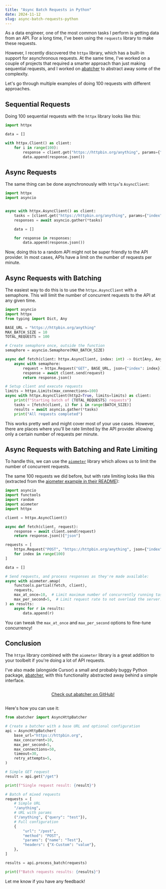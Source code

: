 ```yaml
---
title: "Async Batch Requests in Python"
date: 2024-11-12
slug: async-batch-requests-python
---
```


As a data engineer, one of the most common tasks I perform is getting data from an API. For a long time, I've been using the `requests` library to make these requests.

However, I recently discovered the `httpx` library, which has a built-in support for asynchronous requests. At the same time, I've worked on a couple of projects that required a smarter approach than just making sequential requests, and I worked on [abatcher](https://github.com/davidgasquez/abatcher) to abstract away some of the complexity.

Let's go through multiple examples of doing 100 requests with different approaches.

## Sequential Requests

Doing 100 sequential requests with the `httpx` library looks like this:

```python
import httpx

data = []

with httpx.Client() as client:
    for i in range(100):
        response = client.get("https://httpbin.org/anything", params={"index": i})
        data.append(response.json())

```

## Async Requests

The same thing can be done asynchronously with `httpx`'s `AsyncClient`:

```python
import httpx
import asyncio


async with httpx.AsyncClient() as client:
    tasks = [client.get("https://httpbin.org/anything", params={"index": i}) for i in range(100)]
    responses = await asyncio.gather(*tasks)

    data = []

    for response in responses:
        data.append(response.json())
```

Now, doing this to a random API might not be super friendly to the API provider. In most cases, APIs have a limit on the number of requests per minute.

## Async Requests with Batching

The easiest way to do this is to use the `httpx.AsyncClient` with a semaphore. This will limit the number of concurrent requests to the API at any given time.

```python
import asyncio
import httpx
from typing import Dict, Any

BASE_URL = "https://httpbin.org/anything"
MAX_BATCH_SIZE = 10
TOTAL_REQUESTS = 100

# Create semaphore once, outside the function
semaphore = asyncio.Semaphore(MAX_BATCH_SIZE)

async def fetch(client: httpx.AsyncClient, index: int) -> Dict[Any, Any]:
    async with semaphore:
        request = httpx.Request("GET", BASE_URL, json={"index": index})
        response = await client.send(request)
        return response.json()

# Setup client and execute requests
limits = httpx.Limits(max_connections=100)
async with httpx.AsyncClient(http2=True, limits=limits) as client:
    print(f"Starting batch of {TOTAL_REQUESTS} requests")
    tasks = [fetch(client, i) for i in range(BATCH_SIZE)]
    results = await asyncio.gather(*tasks)
    print("All requests completed")
```

This works pretty well and might cover most of your use cases. However, there are places where you'll be rate limited by the API provider allowing only a certain number of requests per minute.

## Async Requests with Batching and Rate Limiting

To handle this, we can use the [`aiometer`](https://github.com/florimondmanca/aiometer) library which allows us to limit the number of concurrent requests.

The same 100 requests we did before, but with rate limiting looks like this (extracted from the [aiometer example in their README](https://github.com/florimondmanca/aiometer?tab=readme-ov-file#example)):

```python
import asyncio
import functools
import random
import aiometer
import httpx

client = httpx.AsyncClient()

async def fetch(client, request):
    response = await client.send(request)
    return response.json()["json"]

requests = [
    httpx.Request("POST", "https://httpbin.org/anything", json={"index": index})
    for index in range(100)
]

data = []

# Send requests, and process responses as they're made available:
async with aiometer.amap(
    functools.partial(fetch, client),
    requests,
    max_at_once=10,  # Limit maximum number of concurrently running tasks.
    max_per_second=5,  # Limit request rate to not overload the server.
) as results:
    async for r in results:
        data.append(r)
```

You can tweak the `max_at_once` and `max_per_second` options to fine-tune concurrency!

## Conclusion

The `httpx` library combined with the `aiometer` library is a great addition to your toolbelt if you're doing a lot of API requests.

I've also made (alongside Cursor) a small and probably buggy Python package, [abatcher](https://github.com/davidgasquez/abatcher), with this functionality abstracted away behind a simple interface.

<div style="text-align: center; margin: 2em 0;">
  <a href="https://github.com/davidgasquez/abatcher">Check out abatcher on GitHub!</a>
</div>

Here's how you can use it:

```python
from abatcher import AsyncHttpBatcher

# Create a batcher with a base URL and optional configuration
api = AsyncHttpBatcher(
    base_url="https://httpbin.org",
    max_concurrent=10,
    max_per_second=5,
    max_connections=50,
    timeout=30,
    retry_attempts=5,
)

# Simple GET request
result = api.get("/get")

print(f"Single request result: {result}")

# Batch of mixed requests
requests = [
    # Simple URL
    "/anything",
    # URL with params
    ("/anything", {"query": "test"}),
    # Full configuration
    {
        "url": "/post",
        "method": "POST",
        "params": {"name": "Test"},
        "headers": {"X-Custom": "value"},
    },
]

results = api.process_batch(requests)

print(f"Batch requests results: {results}")
```

Let me know if you have any feedback!
